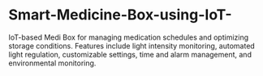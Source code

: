 # Smart-Medicine-Box-using-IoT-
IoT-based Medi Box for managing medication schedules and optimizing storage conditions. Features include light intensity monitoring, automated light regulation, customizable settings, time and alarm management, and environmental monitoring.
